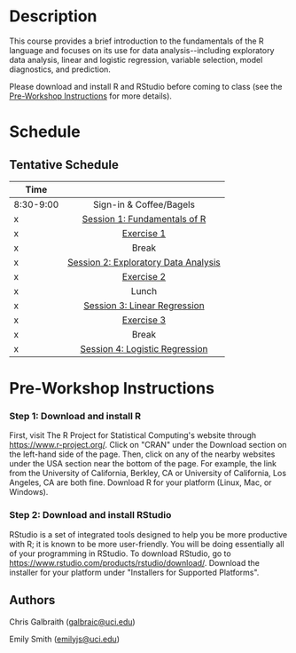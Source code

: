 # Description
This course provides a brief introduction to the fundamentals of the R language and focuses on its use for data analysis--including exploratory data analysis, linear and logistic regression, variable selection, model diagnostics, and prediction.

Please download and install R and RStudio before coming to class (see the [Pre-Workshop Instructions](#Instructions) for more details).


# Schedule

## <a name="Schedule"></a>Tentative Schedule

| 	   Time	    |           				|
| ------------- | :-------------:			|
| 	8:30-9:00  	| Sign-in & Coffee/Bagels	|
| 	x 			| [Session 1: Fundamentals of R](http://ucidatascienceinitiative.github.io/IDA-with-R/IDA-with-R_Session_1.html)			|
| 	x			| [Exercise 1](http://ucidatascienceinitiative.github.io//IDA-with-R/Exercises/IDA-with-R_Exercise_1.html)					|
| 	x			| Break						|
|   x           | [Session 2: Exploratory Data Analysis](http://ucidatascienceinitiative.github.io/IDA-with-R/IDA-with-R_Session_2.html) 	|
| 	x			| [Exercise 2](http://ucidatascienceinitiative.github.io//IDA-with-R/Exercises/IDA-with-R_Exercise_2.html)					|
| 	x 		 	| Lunch						|
| 	x			| [Session 3: Linear Regression](http://ucidatascienceinitiative.github.io/IDA-with-R/IDA-with-R_Session_3.html)			|
| 	x			| [Exercise 3](http://ucidatascienceinitiative.github.io//IDA-with-R/Exercises/IDA-with-R_Exercise_3.html)					|
| 	x			| Break						|
| 	x 			| [Session 4: Logistic Regression](http://ucidatascienceinitiative.github.io/IDA-with-R/IDA-with-R_Session_4.html)			|


# <a name="Instructions"></a>Pre-Workshop Instructions
### Step 1: Download and install R
First, visit The R Project for Statistical Computing's website through <https://www.r-project.org/>. Click on "CRAN" under the Download section on the left-hand side of the page. Then, click on any of the nearby websites under the USA section near the bottom of the page. For example, the link from the University of California, Berkley, CA or University of California, Los Angeles, CA are both fine. Download R for your platform (Linux, Mac, or Windows).

### Step 2: Download and install RStudio
RStudio is a set of integrated tools designed to help you be more productive with R; it is known to be more user-friendly. You will be doing essentially all of your programming in RStudio. To download RStudio, go to <https://www.rstudio.com/products/rstudio/download/>. Download the installer for your platform under "Installers for Supported Platforms".


## Authors
Chris Galbraith (<galbraic@uci.edu>)

Emily Smith (<emilyjs@uci.edu>)
